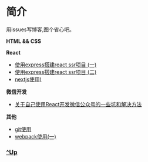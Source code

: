 # 简介

用issues写博客,图个省心吧。


<b>HTML && CSS</b>


<b>React</b>

- [使用express搭建react ssr项目 (一)](https://github.com/ahaow/Blog/issues/3)
- [使用express搭建react ssr项目 (二)](https://github.com/ahaow/Blog/issues/7)
- [nextjs使用)](https://github.com/ahaow/Blog/issues/4)


<b>微信开发</b>

- [关于自己使用React开发微信公众号的一些坑和解决方法](https://github.com/ahaow/Blog/issues/1)

<b>其他</b>

- [git使用](https://github.com/ahaow/Blog/issues/8)
- [webpack使用(一)](https://github.com/ahaow/Blog/issues/11)


### [^Up](#简介)



